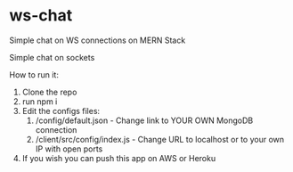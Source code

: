 # ws-chat
Simple chat on WS connections on MERN Stack

Simple chat on sockets

How to run it: 

1) Clone the repo
2) run npm i
3) Edit the configs files: 
    1) /config/default.json - Change link to YOUR OWN MongoDB connection
    2) /client/src/config/index.js - Change URL to localhost or to your own IP with open ports
4) If you wish you can push this app on AWS or Heroku
